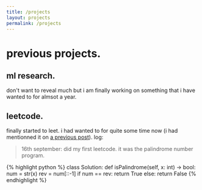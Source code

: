 ```yaml
---
title: /projects
layout: projects
permalink: /projects
---
```


# previous projects.

## ml research.

don't want to reveal much but i am finally working on something that i have wanted to for almsot a year.

## leetcode.

finally started to leet. i had wanted to for quite some time now (i had mentionned it on <a href="https://atharvakokane.github.io/2024/09/01/life-gone-by.html">a previous post</a>).
log:
>16th september: did my first leetcode. it was the palindrome number program.

{% highlight python %}
class Solution:
  def isPalindrome(self, x: int) -> bool:
    num = str(x)
    rev = num[::-1]
    if num == rev:
      return True
    else:
      return False
{% endhighlight %}
